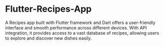 # Flutter-Recipes-App
A Recipes app built with Flutter framework and Dart offers a user-friendly interface and smooth performance across different devices. With API integration, it provides access to a vast database of recipes, allowing users to explore and discover new dishes easily.
